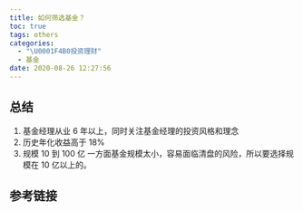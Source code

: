 ```yaml
---
title: 如何筛选基金？
toc: true
tags: others
categories:
  - "\U0001F4B0投资理财"
  - 基金
date: 2020-08-26 12:27:56
---
```


## 总结
1. 基金经理从业 6 年以上，同时关注基金经理的投资风格和理念
2. 历史年化收益高于 18%
3. 规模 10 到 100 亿
    一方面基金规模太小，容易面临清盘的风险，所以要选择规模在 10 亿以上的。
## 参考链接
